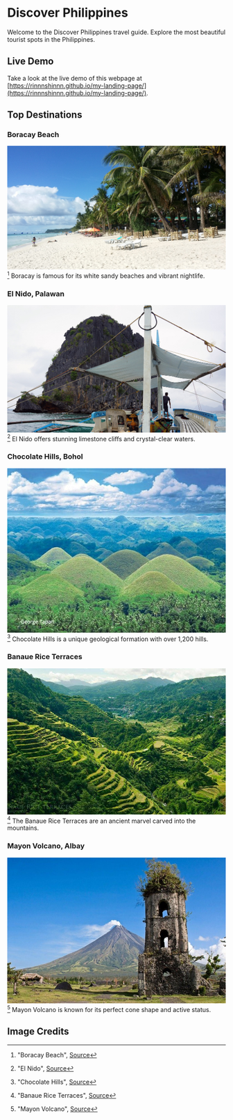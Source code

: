 # Discover Philippines

Welcome to the Discover Philippines travel guide. Explore the most beautiful tourist spots in the Philippines.

## Live Demo

Take a look at the live demo of this webpage at [https://rinnnshinnn.github.io/my-landing-page/](https://rinnnshinnn.github.io/my-landing-page/).

## Top Destinations

### Boracay Beach

![Boracay Beach](images/boracay.jpg)[^1]
Boracay is famous for its white sandy beaches and vibrant nightlife.

### El Nido, Palawan

![El Nido](images/el_nido.jpg)[^2]
El Nido offers stunning limestone cliffs and crystal-clear waters.

### Chocolate Hills, Bohol

![Chocolate Hills](images/chocolate_hills.jpeg)[^3]
Chocolate Hills is a unique geological formation with over 1,200 hills.

### Banaue Rice Terraces

![Banaue Rice Terraces](images/banaue_rice_terraces.jpeg)[^4]
The Banaue Rice Terraces are an ancient marvel carved into the mountains.

### Mayon Volcano, Albay

![Mayon Volcano](images/mayon_volcano.jpeg)[^5]
Mayon Volcano is known for its perfect cone shape and active status.

## Image Credits

[^1]: "Boracay Beach", [Source](https://pixabay.com/photos/boracay-beach-2065643/)
[^2]: "El Nido", [Source](https://pixabay.com/photos/el-nido-philippines-palawan-island-2654886/)
[^3]: "Chocolate Hills", [Source](https://ph.pinterest.com/pin/393220611216444154/)
[^4]: "Banaue Rice Terraces", [Source](https://ph.pinterest.com/pin/1150177192322887798/)
[^5]: "Mayon Volcano", [Source](https://ph.pinterest.com/pin/68820700525518102/)
